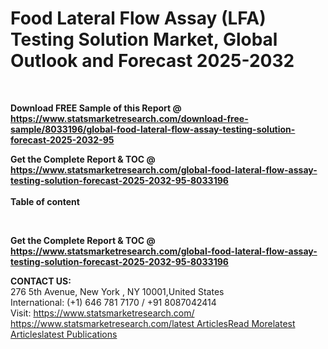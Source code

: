 <h1>Food Lateral Flow Assay (LFA) Testing Solution Market, Global Outlook and Forecast 2025-2032</h1><br/><p><strong>Download FREE Sample of this Report @ <a href="https://www.statsmarketresearch.com/download-free-sample/8033196/global-food-lateral-flow-assay-testing-solution-forecast-2025-2032-95">https://www.statsmarketresearch.com/download-free-sample/8033196/global-food-lateral-flow-assay-testing-solution-forecast-2025-2032-95</a></strong></p><div><b>Get the Complete Report & TOC @ <a href="https://www.statsmarketresearch.com/global-food-lateral-flow-assay-testing-solution-forecast-2025-2032-95-8033196">https://www.statsmarketresearch.com/global-food-lateral-flow-assay-testing-solution-forecast-2025-2032-95-8033196</a></b></div><br><b>Table of content</b><p><br><div><b>Get the Complete Report & TOC @ <a href="https://www.statsmarketresearch.com/global-food-lateral-flow-assay-testing-solution-forecast-2025-2032-95-8033196">https://www.statsmarketresearch.com/global-food-lateral-flow-assay-testing-solution-forecast-2025-2032-95-8033196</a></b></div></p> <b>CONTACT US:</b><br>276 5th Avenue, New York , NY 10001,United States<br>International: (+1) 646 781 7170 / +91 8087042414<br>Visit: <a href="https://www.statsmarketresearch.com/">https://www.statsmarketresearch.com/</a><br><a href="https://gyeongbokgung.com">https://www.statsmarketresearch.com/</a><a href="https://hallyeomaritime.com">latest Articles</a><a href="https://jingwansa.com">Read More</a><a href=https://nguoiviet.jp/">latest Articles</a><a href="https://www.intelmarketresearch.com/">latest Publications</a>